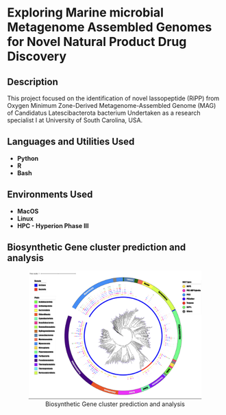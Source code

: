 <h1>Exploring Marine microbial Metagenome Assembled Genomes for Novel Natural Product Drug Discovery</h1>

<h2>Description</h2>
<p>
    This project focused on the identification of novel lassopeptide (RiPP) from Oxygen Minimum Zone-Derived Metagenome-Assembled Genome (MAG) of Candidatus Latescibacterota bacterium
    Undertaken as a research specialist I at University of South Carolina, USA.
</p>

<h2>Languages and Utilities Used</h2>
<ul>
    <li><b>Python</b></li>
    <li><b>R</b></li>
    <li><b>Bash</b></li>
</ul>

<h2>Environments Used</h2>
<ul>
    <li><b>MacOS</b></li>
    <li><b>Linux</b></li>
    <li><b>HPC - Hyperion Phase III </b></li>
</ul>

<h2>Biosynthetic Gene cluster prediction and analysis</h2>
<p align="center">
    <img src="https://github.com/CbAsh07/Marine_MAGS/blob/main/ACB.png" alt="Biosynthetic Gene cluster prediction and analysis" width="80%" height="80%">
    <br />
    Biosynthetic Gene cluster prediction and analysis
</p>


<!--
 ```diff
- text in red
+ text in green
! text in orange
# text in gray
@@ text in purple (and bold)@@
```
--!>

